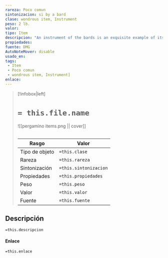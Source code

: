 ```yaml
---
rareza: Poco comun
sintonizacion: si by a bard
clase: wondrous item, Instrument
peso: 2 lb.
valor: 
tipo: Item
descripcion: "An instrument of the bards is an exquisite example of its kind, superior to an ordinary instrument in every way. Seven types of these instruments exist, each named after a Legendario bard college. A creature that attempts to play the instrument without being attuned to it must succeed on a DC 15 Wisdom saving throw or take 2d4 psychic damage.You can use an action to play the instrument and cast one of its spells. Once the instrument has been used to cast a spell, it can&#x27;t be used to cast that spell again until the next dawn. The spells use your spellcasting ability and spell save DC.You can play the instrument while casting a spell that causes any of its targets to be charmed on a failed saving throw, thereby imposing disadvantage on the save. This effect applies only if the spell has a somatic or a material component.All instruments of the bards can be used to cast the following spells: fly, invisibility, levitate, and protection from evil and good.In addition, the Fochlucan bandore can be used to cast entangle, faerie fire, shillelagh, and speak with animals.If you have proficiency with a given musical instrument, you can add your proficiency bonus to any ability checks you make to play music with the instrument.A bard can use a musical instrument as a spellcasting focus, substituting it for any material component that does not list a cost.Each type of musical instrument requires a separate proficiency.See the Tool Proficiencies entry for more information.Proficiency with a musical instrument indicates you are familiar with the techniques used to play it. You also have knowledge of some songs commonly performed with that instrument. History. Your expertise aids you in recalling lore related to your instrument. Performance. Your ability to put on a good show is improved when you incorporate an instrument into your act. Compose a Tune. As part of a long rest, you can compose a new tune and lyrics for your instrument. You might use this ability to impress a noble or spread scandalous rumors with a catchy tune.Musical InstrumentActivityDCIdentify a tune10Improvise a tune20"
propiedades: 
fuente: DMG
AutoNoteMover: disable
usado_en:  
tags: 
 - Item
 - Poco comun
 - wondrous item, Instrument]
enlace: 
---
```


> [!infobox|left]
>  # `= this.file.name`
> ![[pergamino items.png || cover]]
> ######   
> |Rasgo | Valor |
> | --- | --- |
> | Tipo de objeto| `=this.clase`|
>  | Rareza| `=this.rareza`|
> | Sintonización | `=this.sintonizacion` |
> | Propiedades | `=this.propiedades` |
>  | Peso | `=this.peso` |
> | Valor | `=this.valor` |
> | Fuente | `=this.fuente` |


## Descripción
`=this.descripcion`

#### Enlace
`=this.enlace`
